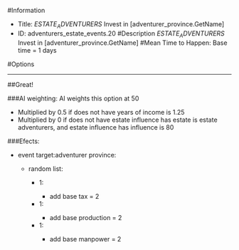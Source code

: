 #Information
 - Title: $ESTATE_ADVENTURERS$ Invest in [adventurer_province.GetName]
 - ID: adventurers_estate_events.20
#Description
$ESTATE_ADVENTURERS$ Invest in [adventurer_province.GetName]
#Mean Time to Happen:
Base time = 1 days

#Options

___
##Great!

###AI weighting:
AI weights this option at 50
 - Multiplied by 0.5 if does not have years of income is 1.25
 - Multiplied by 0 if does not have estate influence has estate is estate adventurers, and estate influence has influence is 80


###Efects:<ul><li>event target:adventurer province:</li><ul><li>random list:</li><ul><li>1:</li><ul><li>add base tax = 2</li></ul><li>1:</li><ul><li>add base production = 2</li></ul><li>1:</li><ul><li>add base manpower = 2</li></ul></ul></ul></ul>
